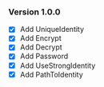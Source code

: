 ### Version 1.0.0
- [x] Add UniqueIdentity
- [x] Add Encrypt
- [x] Add Decrypt
- [x] Add Password
- [x] Add UseStrongIdentity
- [x] Add PathToIdentity